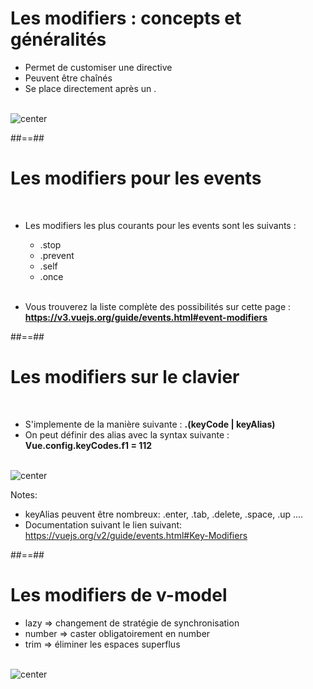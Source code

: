 <!-- .slide -->
# Les modifiers : concepts et généralités
- Permet de customiser une directive
- Peuvent être chaînés
- Se place directement après un .
<br><br>

![center](assets/images/school/modifiers/modifiers_exemple.png)

##==##

<!-- .slide -->
# Les modifiers pour les events
<br>

- Les modifiers les plus courants pour les events sont les suivants :
    - .stop
    - .prevent
    - .self
    - .once<br><br>

- Vous trouverez la liste complète des possibilités sur cette page : __https://v3.vuejs.org/guide/events.html#event-modifiers__


##==##

<!-- .slide -->
# Les modifiers sur le clavier
<br>

- S'implemente de la manière suivante : __.(keyCode | keyAlias)__
- On peut définir des alias avec la syntax suivante : __Vue.config.keyCodes.f1 = 112__
<br><br>

![center](assets/images/school/modifiers/modifiers_clavier.png)

Notes:
 - keyAlias peuvent être nombreux: .enter, .tab, .delete, .space, .up ....
 - Documentation suivant le lien suivant: https://vuejs.org/v2/guide/events.html#Key-Modifiers

##==##

<!-- .slide -->
# Les modifiers de v-model

- lazy => changement de stratégie de synchronisation
- number => caster obligatoirement en number
- trim => éliminer les espaces superflus
<br><br>

![center](assets/images/school/forms/v-model_modificators.png)

